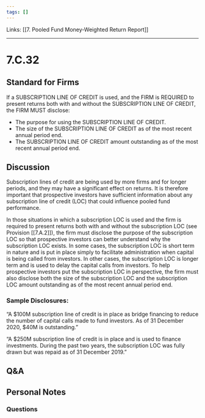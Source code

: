 ```yaml
---
tags: []
---
```

Links: [[7. Pooled Fund Money-Weighted Return Report]]
___
# 7.C.32
## Standard for Firms
If a SUBSCRIPTION LINE OF CREDIT is used, and the FIRM is REQUIRED to present returns both with and without the SUBSCRIPTION LINE OF CREDIT, the FIRM MUST disclose:
- The purpose for using the SUBSCRIPTION LINE OF CREDIT.
- The size of the SUBSCRIPTION LINE OF CREDIT as of the most recent annual period end.
- The SUBSCRIPTION LINE OF CREDIT amount outstanding as of the most recent annual period end.
## Discussion
Subscription lines of credit are being used by more firms and for longer periods, and they may have a significant effect on returns. It is therefore important that prospective investors have sufficient information about any subscription line of credit (LOC) that could influence pooled fund performance.

In those situations in which a subscription LOC is used and the firm is required to present returns both with and without the subscription LOC (see Provision [[7.A.2]]), the firm must disclose the purpose of the subscription LOC so that prospective investors can better understand why the subscription LOC exists. In some cases, the subscription LOC is short term in nature and is put in place simply to facilitate administration when capital is being called from investors. In other cases, the subscription LOC is longer term and is used to delay the capital calls from investors. To help prospective investors put the subscription LOC in perspective, the firm must also disclose both the size of the subscription LOC and the subscription LOC amount outstanding as of the most recent annual period end.
### Sample Disclosures:
“A $100M subscription line of credit is in place as bridge financing to reduce the number of capital calls made to fund investors. As of 31 December 2020, $40M is outstanding.”

“A $250M subscription line of credit is in place and is used to finance investments. During the past two years, the subscription LOC was fully drawn but was repaid as of 31 December 2019.”
## Q&A

## Personal Notes

### Questions